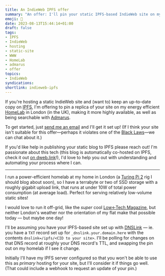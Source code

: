 ```yaml
---
title: An IndieWeb IPFS offer
summary: "An offer: I'll pin your static IPFS-based IndieWeb site on my homelab! Get in touch :)"
emoji: 💾
date: 2023-08-13T15:44:14+01:00
draft: false
tags:
- IPFS
- IndieWeb
- hosting
- static-site
- WWW
- HomeLab
- admarus
- offer
topics:
- IndieWeb
syndications:
shortlink: indieweb-ipfs
---
```


If you're hosting a static IndieWeb site and (want to) keep an up-to-date copy on [IPFS](https://ipfs.io), I'm offering to pin a replica of your site on my energy efficient [HomeLab](/tags/homelab) in London (in the UK), making it more highly available, as well as being searchable with [Admarus](https://admarus.net/).

To get started, just [send me an email](mailto:ipfs@byjp.me?subject=Re:%20An%20IndieWeb%20IPFS%20offer&body=Hi%20JP!%0A%0AWould%20you%20be%20interested%20in%20pinning%20my%20IndieWeb%20site%20on%20IPF%3F%20You%20can%20see%20it%20at%E2%80%A6) and I'll get it set up! (If I think your site isn't suitable for this offer—perhaps it violates one of the [Black Laws](https://terra-ignota.fandom.com/wiki/Black_Laws)—we can chat about it.)

If you'd like help in publishing your static blog to IPFS please reach out! I'm passionate about this tech (this blog is automatically co-hosted on IPFS, check it out [on dweb.link](https://www-byjp-me.ipns.dweb.link/)!), I'd love to help you out with understanding and automating your process where I can.

---

I run a power-efficient homelab at my home in London (a [Turing Pi 2](https://turingpi.com/product/turing-pi-2/) rig I should blog about soon), so I have a terrabyte or two of SSD storage with a roughly gigabit upload link, that runs at under 10W of total power consumption (at average load). Perfect for serving relatively low-volume static sites!

I would love to run it off-grid, like the _super_ cool [Low←Tech Magazine](https://solar.lowtechmagazine.com/about/the-solar-website/), but neither London's weather nor the orientation of my flat make that possible today — but maybe one day!

I'll be assuming you have your IPFS-based site set up with [DNSLink](https://docs.ipfs.tech/concepts/dnslink/) — ie. you have a `TXT` record set up for `_dnslink.your.domain.here` with the contents `dnslink=/ipfs/<CID to your site>`. I'll be polling for changes on that DNS record at roughly your DNS record's TTL, and swapping the pin out on my homelab if I see it change.

Initially I'll have my IPFS server configured so that you won't be able to use this as _primary_ hosting for your site, but I'll consider it if things go well. (That could include a webhook to request an update of your pin.)
